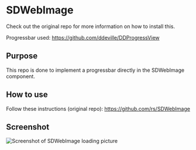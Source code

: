 SDWebImage
=========

Check out the original repo for more information on how to install this.

Progressbar used: https://github.com/ddeville/DDProgressView

Purpose
----------
This repo is done to implement a progressbar directly in the SDWebImage component. 


How to use
----------
Follow these instructions (original repo): https://github.com/rs/SDWebImage  

Screenshot
----------
![Screenshot of SDWebImage loading picture](https://raw.github.com/kozze89/SDWebImage-progressbar/master/Screenshot.png)

